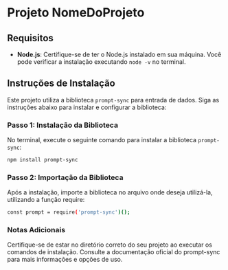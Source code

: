 # Projeto NomeDoProjeto

## Requisitos

- **Node.js**: Certifique-se de ter o Node.js instalado em sua máquina. Você pode verificar a instalação executando `node -v` no terminal.

## Instruções de Instalação

Este projeto utiliza a biblioteca `prompt-sync` para entrada de dados. Siga as instruções abaixo para instalar e configurar a biblioteca:

### Passo 1: Instalação da Biblioteca

No terminal, execute o seguinte comando para instalar a biblioteca `prompt-sync`:

```bash
npm install prompt-sync
```
### Passo 2: Importação da Biblioteca
Após a instalação, importe a biblioteca no arquivo onde deseja utilizá-la, utilizando a função require:

```bash
const prompt = require('prompt-sync')();
```
### Notas Adicionais
Certifique-se de estar no diretório correto do seu projeto ao executar os comandos de instalação.
Consulte a documentação oficial do prompt-sync para mais informações e opções de uso.
